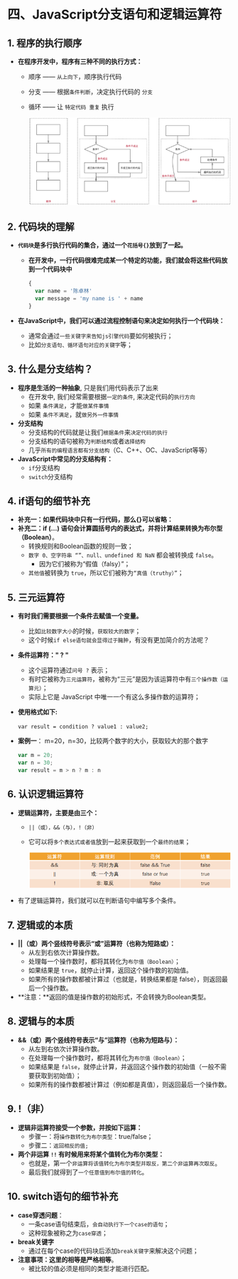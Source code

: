 # 四、JavaScript分支语句和逻辑运算符

## 1. 程序的执行顺序

- **在程序开发中，程序有三种不同的执行方式：**

  - 顺序 —— `从上向下`，顺序执行代码

  - 分支 —— 根据`条件判断`，决定执行代码的 `分支`

  - 循环 —— 让 `特定代码 重复` 执行

    ![](https://raw.githubusercontent.com/chen-zhuo-lin/pictures/main/2022-11/20221111230801.png)



## 2. 代码块的理解

- **`代码块`是多行执行代码的集合，通过一个`花括号{}`放到了一起。**

  - **在开发中，一行代码很难完成某一个特定的功能，我们就会将这些代码放到一个代码块中**

    ```javascript
    {
      var name = '陈卓林'
      var message = 'my name is ' + name
    }
    ```

- **在JavaScript中，我们可以通过流程控制语句来决定如何执行一个代码块：**

  - 通常会通过`一些关键字来告知js引擎代码`要如何被执行；
  - 比如`分支语句、循环语句对应的关键字`等；



## 3. 什么是分支结构？

- **程序是生活的一种抽象**, 只是我们用代码表示了出来
  - 在开发中, 我们经常需要根据`一定的条件`, 来决定代码的`执行方向`
  - 如果 `条件满足`，才能`做某件事情`
  - 如果 `条件不满足`，就`做另外一件事情`
- **分支结构**
  - 分支结构的代码就是让我们`根据条件`来`决定代码的执行`
  - 分支结构的语句被称为`判断结构`或者`选择结构`
  - 几乎`所有的编程语言都有分支结构`（C、C++、OC、JavaScript等等）
- **JavaScript中常见的分支结构有：**
  - `if`分支结构
  - `switch`分支结构



## 4. if语句的细节补充

- **补充一：如果代码块中只有一行代码，那么{}可以省略：**
- **补充二：if (…) 语句会计算圆括号内的表达式，并将计算结果转换为布尔型（Boolean）**。
  - 转换规则和Boolean函数的规则一致；
  - `数字 0、空字符串 “”、null、undefined 和 NaN` 都会被转换成 `false`。
    - 因为它们被称为“假值（falsy）”；
  - `其他值`被转换为 `true`，所以它们被称为`“真值（truthy）”`；



## 5. 三元运算符

- **有时我们需要根据一个条件去赋值一个变量。**

  - 比如`比较数字大小`的时候，`获取较大的数字`；
  - 这个时候`if else语句就会显得过于臃肿`，有没有更加简介的方法呢？

- **条件运算符：" ? "**

  - 这个运算符通过`问号 ?` 表示；
  - 有时它被称为`三元运算符`，被称为“三元”是因为该运算符中有`三个操作数（运算元）`；
  - 实际上它是 JavaScript 中唯一一个有这么多操作数的运算符；

- **使用格式如下:**

  `var result = condition ? value1 : value2;`

- **案例一**： m=20，n=30，比较两个数字的大小，获取较大的那个数字

  ```javascript
  var m = 20;
  var n = 30;
  var result = m > n ? m : n
  ```



## 6. 认识逻辑运算符

- **逻辑运算符，主要是由三个：**

  - `||（或），&&（与），!（非）`

  - 它可以将`多个表达式或者值`放到一起来获取到一个`最终的结果`；

    ![](https://raw.githubusercontent.com/chen-zhuo-lin/pictures/main/2022-11/20221111231738.png)

- 有了逻辑运算符，我们就可以在判断语句中编写多个条件。



## 7. 逻辑或的本质

- **||（或）两个竖线符号表示“或”运算符（也称为短路或）：**
  - 从左到右依次计算操作数。
  - 处理每一个操作数时，都将其转化为`布尔值（Boolean）`；
  - 如果结果是 `true`，就停止计算，返回这个操作数的初始值。
  - 如果所有的操作数都被计算过（也就是，转换结果都是 false），则返回最后一个操作数。
- **注意：**返回的值是操作数的初始形式，不会转换为Boolean类型。



## 8. 逻辑与的本质

- **&&（或）两个竖线符号表示“与”运算符（也称为短路与）：**
  - 从左到右依次计算操作数。
  - 在处理每一个操作数时，都将其转化为`布尔值（Boolean）`；
  - 如果结果是 `false`，就停止计算，并返回这个操作数的初始值（一般不需要获取到初始值）；
  - 如果所有的操作数都被计算过（例如都是真值），则返回最后一个操作数。



## 9. !（非）

- **逻辑非运算符接受一个参数，并按如下运算：**
  - 步骤一：将`操作数转化为布尔类型`：true/false；
  - 步骤二：`返回相反的值;`
- **两个非运算 `!!` 有时候用来将某个值转化为布尔类型：**
  - 也就是，第一个`非运算将该值转化为布尔类型并取反，第二个非运算再次取反`。
  - 最后我们就得到了`一个任意值到布尔值的转化`。



## 10. switch语句的细节补充

- **case穿透问题**：
  - 一条case语句结束后，`会自动执行下一个case的语句`；
  - 这种现象被称之为`case穿透`；
- **break关键字**
  - 通过在每个case的代码块后添加`break关键字`来解决这个问题；
- **注意事项：这里的相等是严格相等**。
  - 被比较的值必须是相同的类型才能进行匹配。